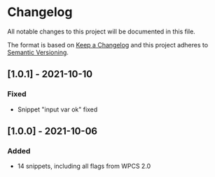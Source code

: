 # Changelog
All notable changes to this project will be documented in this file.

The format is based on [Keep a Changelog](http://keepachangelog.com/en/1.0.0/)
and this project adheres to [Semantic Versioning](http://semver.org/spec/v2.0.0.html).

## [1.0.1] - 2021-10-10
### Fixed
- Snippet "input var ok" fixed

## [1.0.0] - 2021-10-06
### Added
- 14 snippets, including all flags from WPCS 2.0
